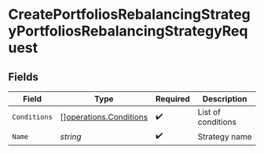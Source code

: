 # CreatePortfoliosRebalancingStrategyPortfoliosRebalancingStrategyRequest


## Fields

| Field                                                            | Type                                                             | Required                                                         | Description                                                      |
| ---------------------------------------------------------------- | ---------------------------------------------------------------- | ---------------------------------------------------------------- | ---------------------------------------------------------------- |
| `Conditions`                                                     | [][operations.Conditions](../../models/operations/conditions.md) | :heavy_check_mark:                                               | List of conditions                                               |
| `Name`                                                           | *string*                                                         | :heavy_check_mark:                                               | Strategy name                                                    |